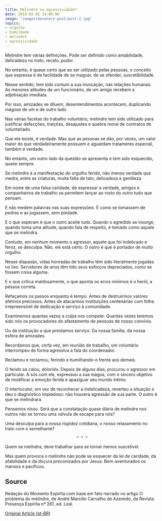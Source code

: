 ```yaml
---
title: Melindre ou agressividade?
date: 2019-02-01 19:00:00
image: "images/masonary-post/post-2.jpg"
topics: 
- orgulho
- humildade
- melindre
- agressividade
---
```


Melindre tem várias definições. Pode ser definido como amabilidade, delicadeza
no trato, recato, pudor.

No entanto, é quase certo que ao ser utilizado pelas pessoas, o conceito que
expressa é de facilidade de se magoar, de se ofender, suscetibilidade.

Nesse sentido, tem sido comum a sua invocação, nas relações humanas. As menores
atitudes de um funcionário, de um amigo recebem a adjetivação imediata.

Por isso, amizades se diluem, desentendimentos acontecem, duplicando mágoas de
um e de outro lado.

Nas várias facetas do trabalho voluntário, melindre tem sido utilizado para
justificar defecções, traições, desajustes e quebra moral de contratos de
voluntariado.

Que ele existe, é verdade. Mas que as pessoas se dão, por vezes, um valor maior
do que verdadeiramente possuem e aguardam tratamento especial, também é
verdade.

No entanto, um outro lado da questão se apresenta e tem sido esquecido, quase
sempre.

Se melindre é a manifestação do orgulho ferido, não menos verdade que medra,
entre as criaturas, muita falta de tato, delicadeza e gentileza.

Em nome de uma falsa caridade, de expressar a verdade, amigos e companheiros de
trabalho se permitem lançar ao rosto do outro tudo que pensam.

E não medem palavras nas suas expressões. É como se tomassem de pedras e as
jogassem, sem piedade.

E o que esperam é que o outro aceite tudo. Quando o agredido se insurge, quando
toma uma atitude, quando fala de respeito, é tomado como aquele que se
melindra.

Contudo, em nenhum momento o agressor, aquele que foi indelicado e feroz, se
desculpa. Não, ele está certo. O outro é que é portador de muito orgulho.

Nesse diapasão, vidas honradas de trabalho têm sido literalmente jogadas no
lixo. Servidores de anos têm tido seus esforços depreciados, como se fossem
coisa alguma.

E o que critica maldosamente, o que aponta os erros mínimos é o herói, a pessoa
correta.

Refaçamos os passos enquanto é tempo. Antes de destruirmos valores afetivos
preciosos. Antes de atacarmos instituições centenárias com folha irrepreensível
de dedicação e serviço à comunidade.

Examinemos quantas vezes a culpa nos compete. Quantas vezes teremos sido nós os
provocadores do afastamento de pessoas de nosso convívio.

Ou da instituição a que prestamos serviço. Da nossa família, da nossa esfera de
amizades.

Recordamos que, certa vez, em reunião de trabalho, um voluntário interrompeu de
forma agressiva a fala do coordenador.

Reclamou e reclamou, ferindo e humilhando-o frente aos demais.

O ferido se calou, dolorido. Depois de alguns dias, procurou o agressor em
particular. A sós com ele, expressou a sua mágoa, com o sincero objetivo de
modificar a emoção ferida e apaziguar seu mundo íntimo.

O interlocutor, em vez de reconhecer a indelicadeza, reverteu a situação e deu
o diagnóstico impiedoso: não houvera agressão de sua parte. O outro é que se
melindrara.

Pensemos nisso. Será que a constatação quase diária de melindre nos outros não
se tornou uma válvula de escape para nós?

Uma desculpa para a nossa rispidez cotidiana, o nosso relaxamento no trato com
o semelhante?

                                     * * *

Quem se melindra, deve trabalhar para se tornar menos suscetível.

Mas quem provoca o melindre não pode se esquecer da lei de caridade, da
afabilidade e da doçura preconizados por Jesus: Bem-aventurados os mansos e
pacíficos.

## Source
Redação do Momento Espírita com base em fato narrado no artigo O problema do
melindre, de André Marcílio Carvalho de Azevedo, da Revista Presença Espírita
nº 261, ed. Leal.


[Original Article (pt-BR)](http://momento.com.br/pt/ler_texto.php?id=1624)
